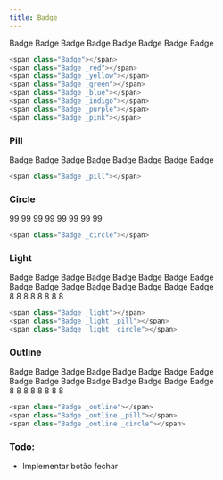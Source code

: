 ```yaml
---
title: Badge
---
```


<div example>
    <div class="content">
        <span class="Badge">Badge</span>
        <span class="Badge _red">Badge</span>
        <span class="Badge _yellow">Badge</span>
        <span class="Badge _green">Badge</span>
        <span class="Badge _blue">Badge</span>
        <span class="Badge _indigo">Badge</span>
        <span class="Badge _purple">Badge</span>
        <span class="Badge _pink">Badge</span>
    </div>
</div>

```php
<span class="Badge"></span>
<span class="Badge _red"></span>
<span class="Badge _yellow"></span>
<span class="Badge _green"></span>
<span class="Badge _blue"></span>
<span class="Badge _indigo"></span>
<span class="Badge _purple"></span>
<span class="Badge _pink"></span>
```

### Pill
<div example>
    <span class="Badge _pill">Badge</span>
    <span class="Badge _pill _red">Badge</span>
    <span class="Badge _pill _yellow">Badge</span>
    <span class="Badge _pill _green">Badge</span>
    <span class="Badge _pill _blue">Badge</span>
    <span class="Badge _pill _indigo">Badge</span>
    <span class="Badge _pill _purple">Badge</span>
    <span class="Badge _pill _pink">Badge</span>
</div>

```php
<span class="Badge _pill"></span>
```

### Circle
<div example>
    <span class="Badge _circle">99</span>
    <span class="Badge _circle _red">99</span>
    <span class="Badge _circle _yellow">99</span>
    <span class="Badge _circle _green">99</span>
    <span class="Badge _circle _blue">99</span>
    <span class="Badge _circle _indigo">99</span>
    <span class="Badge _circle _purple">99</span>
    <span class="Badge _circle _pink">99</span>
</div>

```php
<span class="Badge _circle"></span>
```

### Light
<div example>
    <div class="_mb">
        <span class="Badge _light">Badge</span>
        <span class="Badge _light _red">Badge</span>
        <span class="Badge _light _yellow">Badge</span>
        <span class="Badge _light _green">Badge</span>
        <span class="Badge _light _blue">Badge</span>
        <span class="Badge _light _indigo">Badge</span>
        <span class="Badge _light _purple">Badge</span>
        <span class="Badge _light _pink">Badge</span>
    </div>
    <div class="_mb">
        <span class="Badge _pill _light">Badge</span>
        <span class="Badge _pill _light _red">Badge</span>
        <span class="Badge _pill _light _yellow">Badge</span>
        <span class="Badge _pill _light _green">Badge</span>
        <span class="Badge _pill _light _blue">Badge</span>
        <span class="Badge _pill _light _indigo">Badge</span>
        <span class="Badge _pill _light _purple">Badge</span>
        <span class="Badge _pill _light _pink">Badge</span>
    </div>
    <div>
        <span class="Badge _circle _light">8</span>
        <span class="Badge _circle _light _red">8</span>
        <span class="Badge _circle _light _yellow">8</span>
        <span class="Badge _circle _light _green">8</span>
        <span class="Badge _circle _light _blue">8</span>
        <span class="Badge _circle _light _indigo">8</span>
        <span class="Badge _circle _light _purple">8</span>
        <span class="Badge _circle _light _pink">8</span>
    </div>
</div>

```php
<span class="Badge _light"></span>
<span class="Badge _light _pill"></span>
<span class="Badge _light _circle"></span>
```

### Outline
<div example>
    <div class="_mb">
        <span class="Badge _outline">Badge</span>
        <span class="Badge _outline _red">Badge</span>
        <span class="Badge _outline _yellow">Badge</span>
        <span class="Badge _outline _green">Badge</span>
        <span class="Badge _outline _blue">Badge</span>
        <span class="Badge _outline _indigo">Badge</span>
        <span class="Badge _outline _purple">Badge</span>
        <span class="Badge _outline _pink">Badge</span>
    </div>
    <div class="_mb">
        <span class="Badge _pill _outline">Badge</span>
        <span class="Badge _pill _outline _red">Badge</span>
        <span class="Badge _pill _outline _yellow">Badge</span>
        <span class="Badge _pill _outline _green">Badge</span>
        <span class="Badge _pill _outline _blue">Badge</span>
        <span class="Badge _pill _outline _indigo">Badge</span>
        <span class="Badge _pill _outline _purple">Badge</span>
        <span class="Badge _pill _outline _pink">Badge</span>
    </div>
    <div>
        <span class="Badge _circle _outline">8</span>
        <span class="Badge _circle _outline _red">8</span>
        <span class="Badge _circle _outline _yellow">8</span>
        <span class="Badge _circle _outline _green">8</span>
        <span class="Badge _circle _outline _blue">8</span>
        <span class="Badge _circle _outline _indigo">8</span>
        <span class="Badge _circle _outline _purple">8</span>
        <span class="Badge _circle _outline _pink">8</span>
    </div>
</div>

```php
<span class="Badge _outline"></span>
<span class="Badge _outline _pill"></span>
<span class="Badge _outline _circle"></span>
```

### Todo:
- Implementar botão fechar
